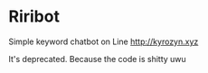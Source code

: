 # Riribot
Simple keyword chatbot on Line
http://kyrozyn.xyz

It's deprecated. Because the code is shitty uwu
